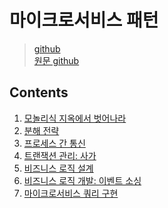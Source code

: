# 마이크로서비스 패턴

> [github](https://github.com/gilbutITbook/007035)  
> [원문 github](https://github.com/microservices-patterns/ftgo-application)

## Contents

1. [모놀리식 지옥에서 벗어나라](chapter01.md)
2. [분해 전략](chapter02.md)
3. [프로세스 간 통신](chapter03.md)
4. [트랜잭션 관리: 사가](chapter04.md)
5. [비즈니스 로직 설계](chapter05.md)
6. [비즈니스 로직 개발: 이벤트 소싱](chapter06.md)
7. [마이크로서비스 쿼리 구현](chapter07.md)
